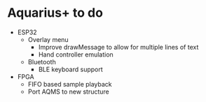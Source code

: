 # Aquarius+ to do

- ESP32
  - Overlay menu
    - Improve drawMessage to allow for multiple lines of text
    - Hand controller emulation
  - Bluetooth
    - BLE keyboard support
- FPGA
  - FIFO based sample playback
  - Port AQMS to new structure
